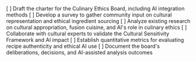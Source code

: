 [ ] Draft the charter for the Culinary Ethics Board, including AI integration methods
[ ] Develop a survey to gather community input on cultural representation and ethical ingredient sourcing
[ ] Analyze existing research on cultural appropriation, fusion cuisine, and AI's role in culinary ethics
[ ] Collaborate with cultural experts to validate the Cultural Sensitivity Framework and AI impact
[ ] Establish quantitative metrics for evaluating recipe authenticity and ethical AI use
[ ] Document the board's deliberations, decisions, and AI-assisted analysis outcomes